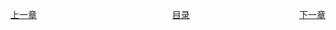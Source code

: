 <span style="float:left;display:inline-block;">[上一章](Day21.md)</span>
<span style="margin-left:43%">[目录](SUMMARY.md)</span>
<span style="float:right;">[下一章](Day23.md)</span>